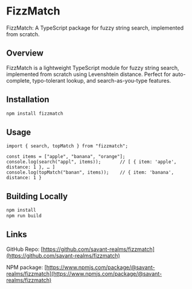 # FizzMatch

FizzMatch: A TypeScript package for fuzzy string search, implemented from scratch.

## Overview

FizzMatch is a lightweight TypeScript module for fuzzy string search, implemented from scratch using Levenshtein distance. Perfect for auto-complete, typo-tolerant lookup, and search-as-you-type features.

## Installation

```bash
npm install fizzmatch
```

## Usage

```typescrip
import { search, topMatch } from "fizzmatch";

const items = ["apple", "banana", "orange"];
console.log(search("appl", items));       // [ { item: 'apple', distance: 1 }, … ]
console.log(topMatch("banan", items));    // { item: 'banana', distance: 1 }
```

## Building Locally

```bash
npm install
npm run build
```

## Links

GitHub Repo: [https://github.com/savant-realms/fizzmatch](https://github.com/savant-realms/fizzmatch)

NPM package: [https://www.npmjs.com/package/@savant-realms/fizzmatch](https://www.npmjs.com/package/@savant-realms/fizzmatch)
